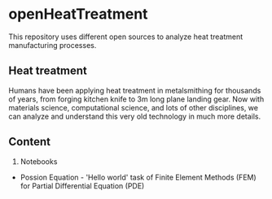 # openHeatTreatment
This repository uses different open sources to analyze heat treatment manufacturing processes.

## Heat treatment
Humans have been applying heat treatment in metalsmithing for thousands of years, from forging kitchen knife to 3m long plane landing gear. 
Now with materials science, computational science, and lots of other disciplines, we can analyze and understand this very old technology in much more details.

## Content
1. Notebooks
- Possion Equation - 'Hello world' task of Finite Element Methods (FEM) for Partial Differential Equation (PDE)


